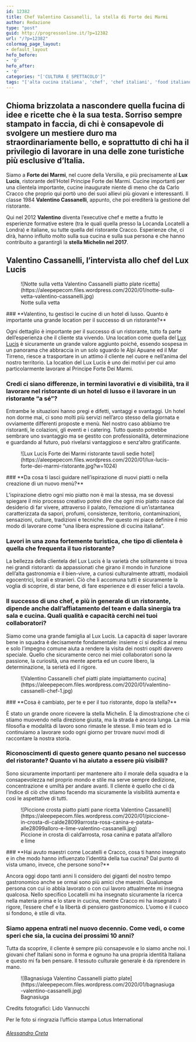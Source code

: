 ```yaml
---
id: 12382
title: Chef Valentino Cassanelli, la stella di Forte dei Marmi
author: Redazione
type: "post"
guid: http://progressonline.it/?p=12382
url: "/?p=12382"
colormag_page_layout:
- default_layout
hefo_before:
- '0'
hefo_after:
- '0'
categories: "['CULTURA E SPETTACOLO']"
tags: "['alta cucina italiana', 'chef', 'chef italiani', 'food italiano']"
---
```


## Chioma brizzolata a nascondere quella fucina di idee e ricette che è la sua testa. Sorriso sempre stampato in faccia, di chi è consapevole di svolgere un mestiere duro ma straordinariamente bello, e soprattutto di chi ha il privilegio di lavorare in una delle zone turistiche più esclusive d’Italia.

Siamo a **Forte dei Marmi**, nel cuore della Versilia, e più precisamente al **Lux Lucis**, ristorante dell’Hotel Principe Forte dei Marmi. Cucine importanti per una clientela importante, cucine inaugurate niente di meno che da Carlo Cracco che proprio qui portò uno dei suoi allievi più giovani e interessanti. Il classe 1984 **Valentino Cassanelli**, appunto, che poi erediterà la gestione del ristorante.

Qui nel 2012 **Valentino** diventa l’executive chef e mette a frutto le esperienze formative estere (tra le quali quella presso la Locanda Locatelli a Londra) e italiane, su tutte quella del ristorante Cracco. Esperienze che, ci dirà, hanno influito molto sulla sua cucina e sulla sua persona e che hanno contribuito a garantirgli la **stella Michelin nel 2017**.

## Valentino Cassanelli, l’intervista allo chef del Lux Lucis

<div class="wp-block-image"><figure class="aligncenter is-resized">![Notte sulla vetta Valentino Cassanelli piatto plate ricetta](https://aleepepecom.files.wordpress.com/2020/01/notte-sulla-vetta-valentino-cassanelli.jpg)<figcaption> Notte sulla vetta</figcaption></figure></div>### **Valentino, tu gestisci le cucine di un hotel di lusso. Quanto è importante una grande location per il successo di un ristorante?**

Ogni dettaglio è importante per il successo di un ristorante, tutto fa parte dell’esperienza che il cliente sta vivendo. Una location come quella del [Lux Lucis](https://principefortedeimarmi.com/ristoranti-e-bar/lux-lucis/) è sicuramente un grande valore aggiunto poiché, essendo sospesa in un panorama che abbraccia in un solo sguardo le Alpi Apuane ed il Mar Tirreno, riesce a trasportare in un attimo il cliente nel cuore e nell’anima del nostro territorio. La location del Lux Lucis è uno dei motivi per cui amo particolarmente lavorare al Principe Forte Dei Marmi.

### **Credi ci siano differenze, in termini lavorativi e di visibilità, tra il lavorare nel ristorante di un hotel di lusso e il lavorare in un ristorante “a sé”?**

Entrambe le situazioni hanno pregi e difetti, vantaggi e svantaggi. Un hotel non dorme mai, ci sono molti più servizi nell’arco stesso della giornata e ovviamente differenti proposte e menù. Nel nostro caso abbiamo tre ristoranti, le colazioni, gli eventi e i catering. Tutto questo potrebbe sembrare uno svantaggio ma se gestito con professionalità, determinazione e guardando al futuro, può rivelarsi vantaggioso e senz’altro gratificante.

<div class="wp-block-image"><figure class="aligncenter size-large is-resized">![Lux Lucis Forte dei Marmi ristorante tavoli sedie hotel](https://aleepepecom.files.wordpress.com/2020/01/lux-lucis-forte-dei-marmi-ristorante.jpg?w=1024)<figcaption></figcaption></figure></div>### **Da cosa ti lasci guidare nell’ispirazione di nuovi piatti o nella creazione di un nuovo menù?**

L’ispirazione dietro ogni mio piatto non è mai la stessa, ma se dovessi spiegare il mio processo creativo potrei dire che ogni mio piatto nasce dal desiderio di far vivere, attraverso il palato, l’emozione di un’istantanea caratterizzata da sapori, profumi, consistenze, territorio, contaminazioni, sensazioni, culture, tradizioni e tecniche. Per questo mi piace definire il mio modo di lavorare come “una libera espressione di cucina italiana”.

### **Lavori in una zona fortemente turistica, che tipo di clientela è quella che frequenta il tuo ristorante?**

La bellezza della clientela del Lux Lucis è la varietà che solitamente si trova nei grandi ristoranti: da appassionati che girano il mondo in funzione dell’alta gastronomia e il bien-vivre, a curiosi culturalmente attratti, modaioli egocentrici, locali e stranieri. Ciò che li accomuna tutti è sicuramente la voglia di scoprire, di star bene, di fare esperienze e di esser felici a tavola.

### **Il successo di uno chef, e più in generale di un ristorante, dipende anche dall’affiatamento del team e dalla sinergia tra sala e cucina. Quali qualità e capacità cerchi nei tuoi collaboratori?**

Siamo come una grande famiglia al Lux Lucis. La capacità di saper lavorare bene in squadra è decisamente fondamentale: insieme ci si dedica al menu e solo l’impegno comune aiuta a rendere la visita dei nostri ospiti davvero speciale. Quello che sicuramente cerco nei miei collaboratori sono la passione, la curiosità, una mente aperta ed un cuore libero, la determinazione, la serietà ed il rigore.

<div class="wp-block-image"><figure class="aligncenter is-resized">![Valentino Cassanelli chef piatti plate impiattamento cucina](https://aleepepecom.files.wordpress.com/2020/01/valentino-cassanelli-chef-1.jpg)</figure></div>### **Cosa è cambiato, per te e per il tuo ristorante, dopo la stella?**

È stato un grande onore ricevere la stella Michelin. È la dimostrazione che ci stiamo muovendo nella direzione giusta, ma la strada è ancora lunga. La mia filosofia e modalità di lavoro sono rimaste le stesse. Il mio team ed io continuiamo a lavorare sodo ogni giorno per trovare nuovi modi di raccontare la nostra storia.

### **Riconoscimenti di questo genere quanto pesano nel successo del ristorante? Quanto vi ha aiutato a essere più visibili?**

Sono sicuramente importanti per mantenere alto il morale della squadra e la consapevolezza nel proprio mondo e stile ma serve sempre dedizione, concentrazione e umiltà per andare avanti. Il cliente è quello che ci dà l’indice di ciò che stiamo facendo ma sicuramente la visibilità aumenta e così le aspettative di tutti.

<div class="wp-block-image"><figure class="aligncenter is-resized">![Piccione crosta piatto piatti pane ricetta Valentino Cassanelli](https://aleepepecom.files.wordpress.com/2020/01/piccione-in-crosta-di-calde28099arrosta-rosa-canina-e-patata-alle28099alloro-e-lime-valentino-cassanelli.jpg)<figcaption> Piccione in crosta di cald’arrosta, rosa canina e patata all’alloro e lime</figcaption></figure></div>### **Hai avuto maestri come Locatelli e Cracco, cosa ti hanno insegnato e in che modo hanno influenzato l’identità della tua cucina? Dal punto di vista umano, invece, che persone sono?**

Ancora oggi dopo tanti anni li considero dei giganti del nostro tempo gastronomico anche se ormai sono più amici che maestri. Qualunque persona con cui io abbia lavorato o con cui lavoro attualmente mi insegna qualcosa. Nello specifico Locatelli mi ha insegnato sicuramente la ricerca nella materia prima e lo stare in cucina, mentre Cracco mi ha insegnato il rigore, l’essere chef e la libertà di pensiero gastronomico. L’uomo e il cuoco si fondono, è stile di vita.

### **Siamo appena entrati nel nuovo decennio. Come vedi, o come speri che sia, la cucina dei prossimi 10 anni?**

Tutta da scoprire, il cliente è sempre più consapevole e lo siamo anche noi. I giovani chef Italiani sono in forma e ognuno ha una propria identità Italiana e questo mi fa ben pensare. Il tessuto culturale generale è da riprendere in mano.

<div class="wp-block-image"><figure class="aligncenter is-resized">![Bagnasiuga Valentino Cassanelli piatto plate](https://aleepepecom.files.wordpress.com/2020/01/bagnasiuga-valentino-cassanelli.jpg)<figcaption> Bagnasiuga</figcaption></figure></div>Credits fotografici: Lido Vannucchi

Per le foto si ringrazia l’ufficio stampa Lotus International

###### [Alessandro Creta](https://aleepepe.com/)